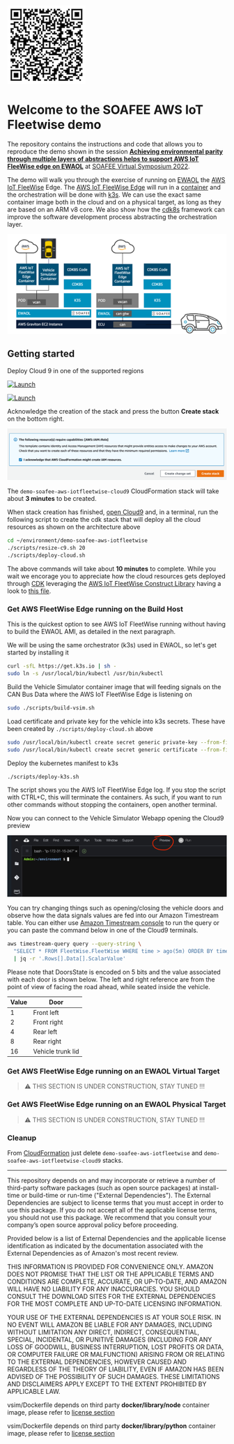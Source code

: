 ![qrcode](docs/qrcode.png)

# Welcome to the SOAFEE AWS IoT Fleetwise demo

The repository contains the instructions and code that allows you to reproduce the demo shown in the session [**Achieving environmental parity through multiple layers of abstractions helps to support AWS IoT FleeWise edge on EWAOL**](https://www.youtube.com/watch?v=Wd1isAmTtp8) at [SOAFEE Virtual Symposium 2022](https://soafee.io/blog/2022/virtual_symposium/).

The demo will walk you through the exercise of running on [EWAOL](https://github.com/aws4embeddedlinux/meta-aws-ewaol) the [AWS IoT FleeWise](https://aws.amazon.com/iot-fleetwise/) Edge. The [AWS IoT FleeWise Edge](https://github.com/aws/aws-iot-fleetwise-edge) will run in a [container](https://gallery.ecr.aws/aws-iot-fleetwise-edge/aws-iot-fleetwise-edge) and the orchestration will be done with [k3s](https://k3s.io/). We can use the exact same container image both in the cloud and on a physical target, as long as they are based on an ARM v8 core. We also show how the [cdk8s](https://cdk8s.io/) framework can improve the software development process abstracting the orchestration layer.

![Architecture](docs/architecture.png)

## Getting started

Deploy Cloud 9 in one of the supported regions

[![Launch](https://samdengler.github.io/cloudformation-launch-stack-button-svg/images/us-east-1.svg)](https://us-east-1.console.aws.amazon.com/cloudformation/home?region=us-east-1#/stacks/create/review?stackName=demo-soafee-aws-iotfleetwise-cloud9&templateURL=https://demo-soafee-aws-iot-fleetwise-eu-central-1.s3.eu-central-1.amazonaws.com/cloud9-env.template.json)

[![Launch](https://samdengler.github.io/cloudformation-launch-stack-button-svg/images/eu-central-1.svg)](https://eu-central-1.console.aws.amazon.com/cloudformation/home?region=eu-central-1#/stacks/create/review?stackName=demo-soafee-aws-iotfleetwise-cloud9&templateURL=https://demo-soafee-aws-iot-fleetwise-eu-central-1.s3.eu-central-1.amazonaws.com/cloud9-env.template.json)

Acknowledge the creation of the stack and press the button **Create stack** on the bottom right. 

![Create Stack](docs/createstack.png)

The ```demo-soafee-aws-iotfleetwise-cloud9``` CloudFormation stack will take about **3 minutes** to be created.

When stack creation has finished, [open Cloud9](https://console.aws.amazon.com/cloud9/home#) and, in a terminal, run the following script to create the cdk stack that will deploy all the cloud resources as shown on the architecture above

```sh
cd ~/environment/demo-soafee-aws-iotfleetwise
./scripts/resize-c9.sh 20
./scripts/deploy-cloud.sh
```

The above commands will take about **10 minutes** to complete. While you wait we encorage you to appreciate how the cloud resources gets deployed through [CDK](https://aws.amazon.com/cdk/) leveraging the [AWS IoT FleetWise Construct Library](https://github.com/aws-samples/cdk-aws-iotfleetwise) having a look to [this file](https://github.com/aws-samples/demo-soafee-aws-iotfleetwise/blob/main/cloud/src/main.py).

### Get AWS FleetWise Edge running on the Build Host

This is the quickest option to see AWS IoT FleetWise running without having to build the EWAOL AMI, as detailed in the next paragraph.

We will be using the same orchestrator (k3s) used in EWAOL, so let's get started by installing it

```sh
curl -sfL https://get.k3s.io | sh -
sudo ln -s /usr/local/bin/kubectl /usr/bin/kubectl
```

Build the Vehicle Simulator container image that will feeding signals on the CAN Bus Data where the AWS IoT FleetWise Edge is listening on

```sh
sudo ./scripts/build-vsim.sh
```

Load certificate and private key for the vehicle into k3s secrets. These have been created by ```./scripts/deploy-cloud.sh``` above

```sh
sudo /usr/local/bin/kubectl create secret generic private-key --from-file=./.tmp/private-key.key
sudo /usr/local/bin/kubectl create secret generic certificate --from-file=./.tmp/certificate.pem
```

Deploy the kubernetes manifest to k3s

```sh
./scripts/deploy-k3s.sh
```
The script shows you the AWS IoT FleetWise Edge log. If you stop the script with CTRL+C, this will terminate the containers. As such, if you want to run other commands without stopping the containers, open another terminal.

Now you can connect to the Vehicle Simulator Webapp opening the Cloud9 preview

![Preview menu](docs/preview%20menu.png)

You can try changing things such as opening/closing the vehicle doors and observe how the data signals values are fed into our Amazon Timestream table. You can either use [Amazon Timestream console](https://console.aws.amazon.com/timestream/home?#query-editor:) to run the query or you can paste the command below in one of the Cloud9 terminals.

```sh
aws timestream-query query --query-string \
  "SELECT * FROM FleetWise.FleetWise WHERE time > ago(5m) ORDER BY time DESC LIMIT 2" \
  | jq -r '.Rows[].Data[].ScalarValue'
```

Please note that DoorsState is encoded on 5 bits and the value associated with each door is shown below. The left and right reference are from the point of view of facing the road ahead, while seated inside the vehicle.

|Value|Door|
|-|-|
|1|Front left|
|2|Front right|
|4|Rear left|
|8|Rear right|
|16|Vehicle trunk lid|

### Get AWS FleetWise Edge running on an EWAOL Virtual Target 

> :warning: THIS SECTION IS UNDER CONSTRUCTION, STAY TUNED !!!

### Get AWS FleetWise Edge running on an EWAOL Physical Target 

> :warning: THIS SECTION IS UNDER CONSTRUCTION, STAY TUNED !!!

### Cleanup

From [CloudFormation](https://console.aws.amazon.com/cloudformation/home) just delete `demo-soafee-aws-iotfleetwise` and `demo-soafee-aws-iotfleetwise-cloud9` stacks.

---

This repository depends on and may incorporate or retrieve a number of third-party
software packages (such as open source packages) at install-time or build-time
or run-time ("External Dependencies"). The External Dependencies are subject to
license terms that you must accept in order to use this package. If you do not
accept all of the applicable license terms, you should not use this package. We
recommend that you consult your company’s open source approval policy before
proceeding.

Provided below is a list of External Dependencies and the applicable license
identification as indicated by the documentation associated with the External
Dependencies as of Amazon's most recent review.

THIS INFORMATION IS PROVIDED FOR CONVENIENCE ONLY. AMAZON DOES NOT PROMISE THAT
THE LIST OR THE APPLICABLE TERMS AND CONDITIONS ARE COMPLETE, ACCURATE, OR
UP-TO-DATE, AND AMAZON WILL HAVE NO LIABILITY FOR ANY INACCURACIES. YOU SHOULD
CONSULT THE DOWNLOAD SITES FOR THE EXTERNAL DEPENDENCIES FOR THE MOST COMPLETE
AND UP-TO-DATE LICENSING INFORMATION.

YOUR USE OF THE EXTERNAL DEPENDENCIES IS AT YOUR SOLE RISK. IN NO EVENT WILL
AMAZON BE LIABLE FOR ANY DAMAGES, INCLUDING WITHOUT LIMITATION ANY DIRECT,
INDIRECT, CONSEQUENTIAL, SPECIAL, INCIDENTAL, OR PUNITIVE DAMAGES (INCLUDING
FOR ANY LOSS OF GOODWILL, BUSINESS INTERRUPTION, LOST PROFITS OR DATA, OR
COMPUTER FAILURE OR MALFUNCTION) ARISING FROM OR RELATING TO THE EXTERNAL
DEPENDENCIES, HOWEVER CAUSED AND REGARDLESS OF THE THEORY OF LIABILITY, EVEN
IF AMAZON HAS BEEN ADVISED OF THE POSSIBILITY OF SUCH DAMAGES. THESE LIMITATIONS
AND DISCLAIMERS APPLY EXCEPT TO THE EXTENT PROHIBITED BY APPLICABLE LAW.


vsim/Dockerfile depends on third party **docker/library/node** container image, please refer to [license section](https://gallery.ecr.aws/docker/library/node) 

vsim/Dockerfile depends on third party **docker/library/python** container image, please refer to [license section](https://gallery.ecr.aws/docker/library/python) 
